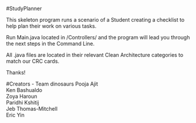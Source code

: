 #StudyPlanner

This skeleton program runs a scenario of a Student creating a checklist to help
plan their work on various tasks.

Run Main.java located in /Controllers/ and the program will lead
you through the next steps in the Command Line.

All .java files are located in their relevant Clean Architecture
categories to match our CRC cards.

Thanks!

#Creators - Team dinosaurs
Pooja Ajit <br>
Ken Bashualdo <br>
Zoya Haroun <br>
Paridhi Kshitij <br>
Jeb Thomas-Mitchell <br>
Eric Yin
